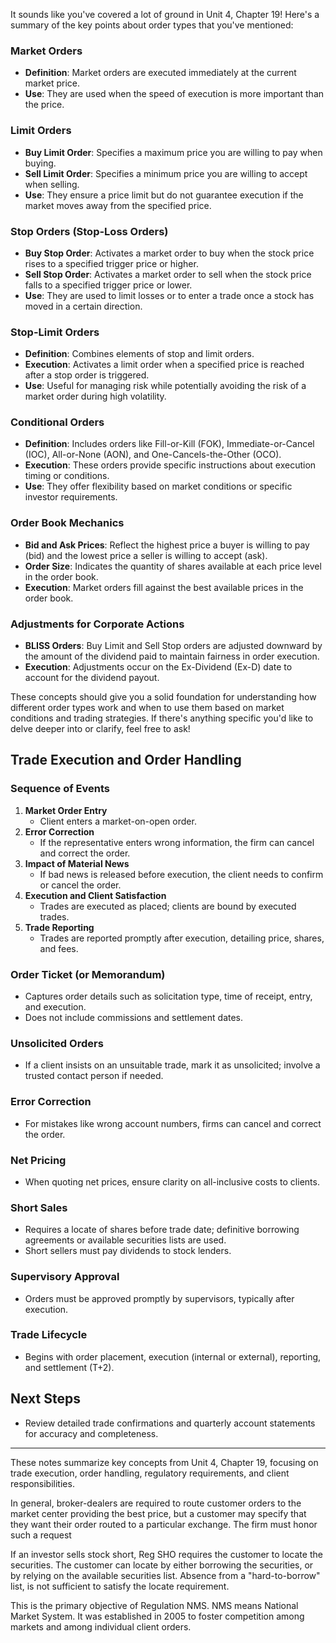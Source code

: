 It sounds like you've covered a lot of ground in Unit 4, Chapter 19! Here's a summary of the key points about order types that you've mentioned:

### Market Orders
- **Definition**: Market orders are executed immediately at the current market price.
- **Use**: They are used when the speed of execution is more important than the price.

### Limit Orders
- **Buy Limit Order**: Specifies a maximum price you are willing to pay when buying.
- **Sell Limit Order**: Specifies a minimum price you are willing to accept when selling.
- **Use**: They ensure a price limit but do not guarantee execution if the market moves away from the specified price.

### Stop Orders (Stop-Loss Orders)
- **Buy Stop Order**: Activates a market order to buy when the stock price rises to a specified trigger price or higher.
- **Sell Stop Order**: Activates a market order to sell when the stock price falls to a specified trigger price or lower.
- **Use**: They are used to limit losses or to enter a trade once a stock has moved in a certain direction.

### Stop-Limit Orders
- **Definition**: Combines elements of stop and limit orders.
- **Execution**: Activates a limit order when a specified price is reached after a stop order is triggered.
- **Use**: Useful for managing risk while potentially avoiding the risk of a market order during high volatility.

### Conditional Orders
- **Definition**: Includes orders like Fill-or-Kill (FOK), Immediate-or-Cancel (IOC), All-or-None (AON), and One-Cancels-the-Other (OCO).
- **Execution**: These orders provide specific instructions about execution timing or conditions.
- **Use**: They offer flexibility based on market conditions or specific investor requirements.

### Order Book Mechanics
- **Bid and Ask Prices**: Reflect the highest price a buyer is willing to pay (bid) and the lowest price a seller is willing to accept (ask).
- **Order Size**: Indicates the quantity of shares available at each price level in the order book.
- **Execution**: Market orders fill against the best available prices in the order book.

### Adjustments for Corporate Actions
- **BLISS Orders**: Buy Limit and Sell Stop orders are adjusted downward by the amount of the dividend paid to maintain fairness in order execution.
- **Execution**: Adjustments occur on the Ex-Dividend (Ex-D) date to account for the dividend payout.

These concepts should give you a solid foundation for understanding how different order types work and when to use them based on market conditions and trading strategies. If there's anything specific you'd like to delve deeper into or clarify, feel free to ask!


## Trade Execution and Order Handling

### Sequence of Events
1. **Market Order Entry**
   - Client enters a market-on-open order.
2. **Error Correction**
   - If the representative enters wrong information, the firm can cancel and correct the order.
3. **Impact of Material News**
   - If bad news is released before execution, the client needs to confirm or cancel the order.
4. **Execution and Client Satisfaction**
   - Trades are executed as placed; clients are bound by executed trades.
5. **Trade Reporting**
   - Trades are reported promptly after execution, detailing price, shares, and fees.

### Order Ticket (or Memorandum)
- Captures order details such as solicitation type, time of receipt, entry, and execution.
- Does not include commissions and settlement dates.

### Unsolicited Orders
- If a client insists on an unsuitable trade, mark it as unsolicited; involve a trusted contact person if needed.

### Error Correction
- For mistakes like wrong account numbers, firms can cancel and correct the order.

### Net Pricing
- When quoting net prices, ensure clarity on all-inclusive costs to clients.

### Short Sales
- Requires a locate of shares before trade date; definitive borrowing agreements or available securities lists are used.
- Short sellers must pay dividends to stock lenders.

### Supervisory Approval
- Orders must be approved promptly by supervisors, typically after execution.

### Trade Lifecycle
- Begins with order placement, execution (internal or external), reporting, and settlement (T+2).

## Next Steps
- Review detailed trade confirmations and quarterly account statements for accuracy and completeness.

---

These notes summarize key concepts from Unit 4, Chapter 19, focusing on trade execution, order handling, regulatory requirements, and client responsibilities.

In general, broker-dealers are required
to route customer orders to the market
center providing the best price, but a
customer may specify that they want
their order routed to a particular
exchange. The firm must honor such a
request


If an investor sells stock short, Reg SHO
requires the customer to locate the
securities. The customer can locate by
either borrowing the securities, or by
relying on the available securities list.
Absence from a "hard-to-borrow" list, is
not sufficient to satisfy the locate
requirement.

This is the primary objective of
Regulation NMS. NMS means National
Market System. It was established in
2005 to foster competition among
markets and among individual client
orders.